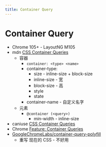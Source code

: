 ```yaml
---
title: Container Query
---
```


# Container Query

- Chrome 105+ - LayoutNG M105
- mdn [CSS Container Queries](https://developer.mozilla.org/en-US/docs/Web/CSS/CSS_Container_Queries)
  - 容器
    - `container: <type> <name>`
    - container-type:
      - size - inline-size + block-size
      - inline-size - 宽
      - block-size - 高
      - style
      - state
    - container-name - 自定义名字
  - 元素
    - `@container (<query>)`
      - min-width - inline-size
- caniuse [CSS Container Queries](https://caniuse.com/css-container-queries)
- Chrome [Feature: Container Queries](https://www.chromestatus.com/feature/6525308435955712)
- [GoogleChromeLabs/container-query-polyfill](https://github.com/GoogleChromeLabs/container-query-polyfill)
  - 重写 现在的 CSS - 不好用
